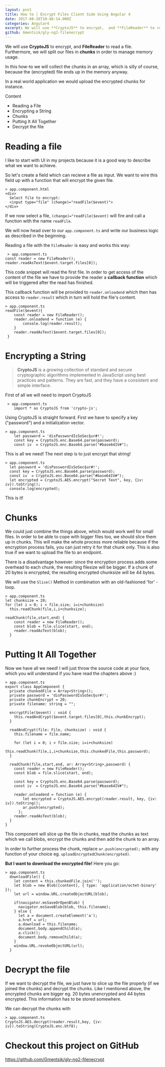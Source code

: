```yaml
---
layout: post
title: How to | Encrypt Files Client Side Using Angular 4
date: 2017-08-26T10:48:14.000Z
categories: Angular4
excerpt: We will use **CryptoJS** to encrypt,  and **FileReader** to read a file. Furthermore,  we will split our files in **chunks** in order to manage memory usage.
github: Gmentsik/gly-ng2-filenecrypt
---
```

We will use **CryptoJS** to encrypt,  and **FileReader** to read a file.
Furthermore,  we will split our files in **chunks** in order to manage memory usage.

In this how-to we will collect the chunks in an array, which is silly of course, because the (encrypted) file ends up in the memory anyway.

In a real world application we would upload the encrypted chunks for instance.

Content

+ Reading a File
+ Encrypting a String
+ Chunks
+ Putting It All Together
+ Decrypt the file



# Reading a file
I like to start with UI in my projects because it is a good way to describe what we want to achieve.

So let's create a field which can recieve a file as input. We want to wire this field up with a function that will encrypt the given file.

```
> app.component.html
<div>
  Select file to encrypt:
  <input type="file" (change)="readFile($event)">
</div>
```

If we now select a file,  `(change)="readFile($event)` will fire and call a function with the name `readFile`.

We will now head over to our `app.component.ts` and write our business logic as described in the beginning.

Reading a file with the `FileReader` is easy and works this way:

<pre><code data-language="javascript"> > app.component.ts
const reader = new FileReader();
reader.readAsText($event.target.files[0]);
</code></pre>

This code snippet will read the first file. In order to get access of the content of the file we have to provide the reader a **callback function** which will be triggered after the read has finished.

This callback function will be provided to `reader.onloadend` which then has access to `reader.result` which in turn will hold the file's content.

```
> app.component.ts
readFile($event){
    const reader = new FileReader();
    reader.onloadend = function (e) {
        console.log(reader.result);
    }
    reader.readAsText($event.target.files[0]);
 }
```

# Encrypting a String

> **CryptoJS** is a growing collection of standard and secure cryptographic algorithms implemented in JavaScript using best practices and patterns. They are fast, and they have a consistent and simple interface.


First of all we will need to import CryptoJS

```
 > app.component.ts
    import * as CryptoJS from 'crypto-js';
```

Using CryptoJS is straight forward.
First we have to specify a key ("password") and a initialization vector.

```
> app.component.ts
    let password = 'disPasswordIsSoSec§ur#!';
    const key = CryptoJS.enc.Base64.parse(password);
    const iv  = CryptoJS.enc.Base64.parse("#base64IV#");
```

This is all we need! The next step is to just encrypt that string!


```
> app.component.ts
  let password = 'disPasswordIsSoSec§ur#!';
  const key = CryptoJS.enc.Base64.parse(password);
  const iv  = CryptoJS.enc.Base64.parse("#base64IV#");
  let encrypted = CryptoJS.AES.encrypt("Secret Text", key, {iv: iv}).toString();
  console.log(encrypted);
```


This is it!

# Chunks

We could just combine the things above, which would work well for small files. In order to be able to cope with bigger files too, we should slice them up in chunks. This will make the whole process more reliable because if the encryption process fails, you can just retry it for that chunk only. This is also true if we want to upload the file to an endpoint.

There is a disadvantage however: since the encryption process adds some overhead to each chunk, the resulting filesize will be bigger. If a chunk of 20 bytes is encrypted, the resulting encrypted chunksize will be 44 bytes.

We will use the `Slice()` Method in combination with an old-fashioned 'for' -loop.

```
> app.component.ts
let chunksize = 20;
for (let i = 0; i < file.size; i=i+chunksize)
  this.readChunk(file,i,i+chunksize);

readChunk(file,start,end) {
    const reader = new FileReader();
    const blob = file.slice(start, end);
    reader.readAsText(blob);
  }
```


# Putting It All Together

Now we have all we need! I will just throw the source code at your face, which you will understand if you have read the chapters above :)

```
> app.component.ts
export class AppComponent {
  private chunkedFile = Array<String>();
  private password = 'disPasswordIsSoSec§ur#!';
  private chunkEncrypt = 20;
  private filename: string = "";

  encryptFile($event) : void {
    this.readAndCrypt($event.target.files[0],this.chunkEncrypt);
  }

  readAndCrypt(file: File, chunksize) : void {
    this.filename = file.name;

    for (let i = 0; i < file.size; i=i+chunksize)
      this.readChunk(file,i,i+chunksize,this.chunkedFile,this.password);
  }

  readChunk(file,start,end, ar: Array<String>,password) {
    const reader = new FileReader();
    const blob = file.slice(start, end);

    const key = CryptoJS.enc.Base64.parse(password);
    const iv  = CryptoJS.enc.Base64.parse("#base64IV#");

    reader.onloadend = function (e) {
        let encrypted = CryptoJS.AES.encrypt(reader.result, key, {iv: iv}).toString();
        ar.push(encrypted);
      };
    reader.readAsText(blob);
  }
}
```

This component will slice up the file in chunks, read the chunks as text which we call blobs, encrypt the chunks and then add the chunk to an array.

In order to further process the chunk, replace `ar.push(encrypted);` with any function of your choice eg. `uploadEncryptedChunk(encrypted)`.

**But I want to download the encrypted file!**
Here you go:
```
> app.component.ts
  downloadFile() {
    let content = this.chunkedFile.join('');
    let blob = new Blob([content], { type: 'application/octet-binary' });
    let url = window.URL.createObjectURL(blob);

    if(navigator.msSaveOrOpenBlob) {
      navigator.msSaveBlob(blob, this.filename);
    } else {
      let a = document.createElement('a');
      a.href = url;
      a.download = this.filename;
      document.body.appendChild(a);
      a.click();
      document.body.removeChild(a);
    }
    window.URL.revokeObjectURL(url);
  }
```

  # Decrypt the file
  If we want to decrypt the file, we just have to slice up the file properly (if we joined the chunks) and decrypt the chunks. Like I mentioned above, the encrypted chunks are bigger eg. 20 bytes unencrypted and 44 bytes encrypted. This information has to be stored somewhere.

  We can decrypt the chunks with

```
> app.component.ts
CryptoJS.AES.decrypt(reader.result,key, {iv: iv}).toString(CryptoJS.enc.Utf8);
```

  # Checkout this project on GitHub
  https://github.com/Gmentsik/gly-ng2-filenecrypt
